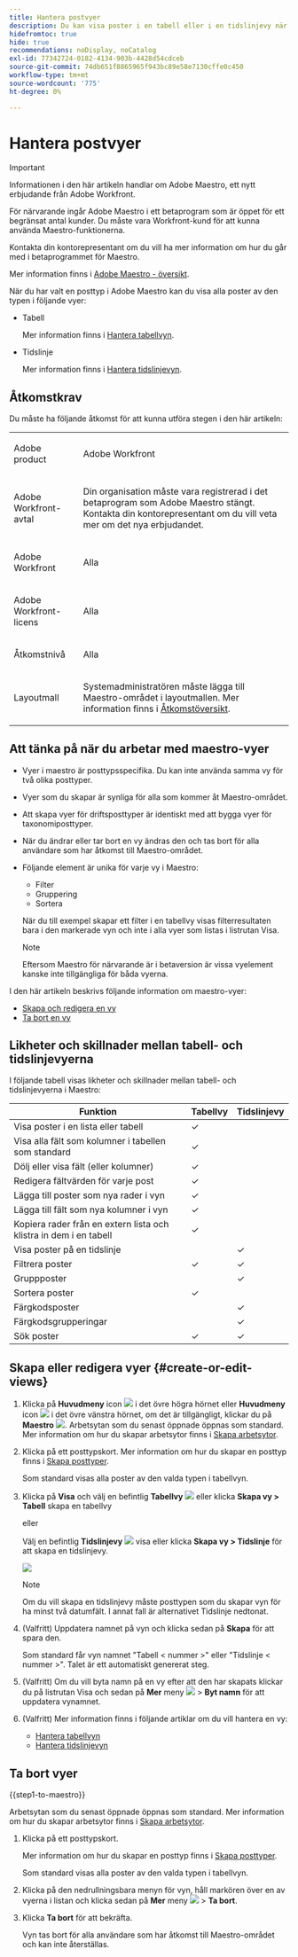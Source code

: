 ```yaml
---
title: Hantera postvyer
description: Du kan visa poster i en tabell eller i en tidslinjevy när du använder Adobe Maestro.
hidefromtoc: true
hide: true
recommendations: noDisplay, noCatalog
exl-id: 77342724-0182-4134-903b-4428d54cdceb
source-git-commit: 74db651f8865965f943bc89e58e7130cffe0c450
workflow-type: tm+mt
source-wordcount: '775'
ht-degree: 0%

---
```


# Hantera postvyer

<!--update the metadata with real information when making this available in TOC and in the left nav-->

>[!IMPORTANT]
>
>Informationen i den här artikeln handlar om Adobe Maestro, ett nytt erbjudande från Adobe Workfront.
>
>För närvarande ingår Adobe Maestro i ett betaprogram som är öppet för ett begränsat antal kunder. Du måste vara Workfront-kund för att kunna använda Maestro-funktionerna.
>
>Kontakta din kontorepresentant om du vill ha mer information om hur du går med i betaprogrammet för Maestro.
>
>Mer information finns i [Adobe Maestro - översikt](../maestro-overview.md).

När du har valt en posttyp i Adobe Maestro kan du visa alla poster av den typen i följande vyer:

* Tabell

  Mer information finns i [Hantera tabellvyn](../views/manage-the-table-view.md).
* Tidslinje

  Mer information finns i [Hantera tidslinjevyn](../views/manage-the-timeline-view.md).

## Åtkomstkrav

Du måste ha följande åtkomst för att kunna utföra stegen i den här artikeln:

<table style="table-layout:auto">
 <col>
 </col>
 <col>
 </col>
 <tbody>
    <tr>
<tr>
<td>
   <p> Adobe product</p> </td>
   <td>
   <p> Adobe Workfront</p> </td>
  </tr>  
 <td role="rowheader"><p>Adobe Workfront-avtal</p></td>
   <td>
<p>Din organisation måste vara registrerad i det betaprogram som Adobe Maestro stängt. Kontakta din kontorepresentant om du vill veta mer om det nya erbjudandet. </p>
   </td>
  </tr>
  <tr>
   <td role="rowheader"><p>Adobe Workfront</p></td>
   <td>
<p>Alla</p>
   </td>
  </tr>
  <tr>
   <td role="rowheader"><p>Adobe Workfront-licens</p></td>
   <td>
   <p>Alla</p> 
  </td>
  </tr>

<tr>
   <td role="rowheader">Åtkomstnivå</td>
   <td> <p>Alla</p>  
</td>
  </tr>

<tr>
   <td role="rowheader">Layoutmall</td>
   <td> <p>Systemadministratören måste lägga till Maestro-området i layoutmallen. Mer information finns i <a href="../access/access-overview.md">Åtkomstöversikt</a>. </p>  
</td>
  </tr>
 </tbody>
</table>


<!--
When we release permissions to views:

<table style="table-layout:auto">
 <col>
 </col>
 <col>
 </col>
 <tbody>
    <tr>
<tr>
<td>
   <p> Product</p> </td>
   <td>
   <p> Adobe Workfront</p> </td>
  </tr>  
 <td role="rowheader"><p>Adobe Workfront agreement</p></td>
   <td>
<p>Your organization must be enrolled in the Adobe Maestro closed beta program. Contact your account representative to inquire about this new offering. </p>
   </td>
  </tr>
  <tr>
   <td role="rowheader"><p>Adobe Workfront plan</p></td>
   <td>
<p>Any</p>
   </td>
  </tr>
  <tr>
   <td role="rowheader"><p>Adobe Workfront license</p></td>
   <td>
   <p>Any</p> 
  </td>
  </tr>
  
  <tr>
   <td role="rowheader">Access level configurations</td>
   <td> <p>There are no access controls for Maestro objects</p>  
</td>
  </tr>

  <tr>
   <td role="rowheader"><p>Object permissions</p></td>
   <td> <p>Manage permissions to the view</p>  
</td>
  </tr>

<tr>
   <td role="rowheader">Layout template</td>
   <td> <p>Your system administrator must add the Maestro area in your layout template. For information, see <a href="../access/access-overview.md">Access overview</a>. </p>  
</td>
  </tr>
 </tbody>
</table>

-->


## Att tänka på när du arbetar med maestro-vyer

* Vyer i maestro är posttypsspecifika. Du kan inte använda samma vy för två olika posttyper.
* Vyer som du skapar är synliga för alla som kommer åt Maestro-området. <!-- edit this when we have permissions and the views will be shared only to be visible by others-->
  <!-- this is not yet possible: * You can share views with others if you want them to also apply them to the same record types.-->
* Att skapa vyer för driftsposttyper är identiskt med att bygga vyer för taxonomiposttyper.
* När du ändrar eller tar bort en vy ändras den och tas bort för alla användare som har åtkomst till Maestro-området.
* Följande element är unika för varje vy i Maestro:

   * Filter
   * Gruppering
   * Sortera

  <!-- some of these are not available in all of the views - edit above-->

  När du till exempel skapar ett filter i en tabellvy visas filterresultaten bara i den markerade vyn och inte i alla vyer som listas i listrutan Visa.

  >[!NOTE]
  >
  > Eftersom Maestro för närvarande är i betaversion är vissa vyelement kanske inte tillgängliga för båda vyerna.


I den här artikeln beskrivs följande information om maestro-vyer:

* [Skapa och redigera en vy](#create-or-edit-record-views)
* [Ta bort en vy](#delete-views)
  <!--* [Duplicate a view](#duplicate-views)-->
  <!--* [Add a view as a favorite](#add-a-view-as-a-favorite) - not possible yet-->
  <!--* [Share a view](#share-views) - not possible yet-->

## Likheter och skillnader mellan tabell- och tidslinjevyerna

I följande tabell visas likheter och skillnader mellan tabell- och tidslinjevyerna i Maestro:

<!--some of these are NOT available right now; if you make this public, comment out the ones not there-->

| Funktion | Tabellvy | Tidslinjevy |
|-----------------------------------------------------------------------|------------|---------------|
| Visa poster i en lista eller tabell | ✓ |              |
| Visa alla fält som kolumner i tabellen som standard | ✓ |              |
| Dölj eller visa fält (eller kolumner) | ✓ |               |
| Redigera fältvärden för varje post | ✓ |               |
| Lägga till poster som nya rader i vyn | ✓ |               |
| Lägga till fält som nya kolumner i vyn | ✓ |               |
| Kopiera rader från en extern lista och klistra in dem i en tabell | ✓ |               |
| Visa poster på en tidslinje |            | ✓ |
| Filtrera poster | ✓ | ✓ |
| Gruppposter |           | ✓ |
| Sortera poster | ✓ |              |
| Färgkodsposter |           | ✓ |
| Färgkodsgrupperingar |           | ✓ |
| Sök poster | ✓ | ✓ |

<!--| Sort groupings                                                        | ✓          | ✓             |-->
<!--| Display a limited number of fields as columns, by default                      | ✓          |               |-->

## Skapa eller redigera vyer {#create-or-edit-views}

1. Klicka på **Huvudmeny** icon ![](assets/main-menu-workfront.png) i det övre högra hörnet eller **Huvudmeny** icon ![](assets/main-menu-shell.png) i det övre vänstra hörnet, om det är tillgängligt, klickar du på **Maestro** ![](assets/maestro-icon.png).
Arbetsytan som du senast öppnade öppnas som standard. Mer information om hur du skapar arbetsytor finns i [Skapa arbetsytor](../architecture/create-workspaces.md).
1. Klicka på ett posttypskort. Mer information om hur du skapar en posttyp finns i [Skapa posttyper](../architecture/create-record-types.md).

   Som standard visas alla poster av den valda typen i tabellvyn.

1. Klicka på **Visa** och välj en befintlig **Tabellvy** ![](assets/table-view-icon.png) eller klicka **Skapa vy > Tabell** skapa en tabellvy

   eller

   Välj en befintlig **Tidslinjevy** ![](assets/timeline-view-icon.png) visa eller klicka **Skapa vy > Tidslinje** för att skapa en tidslinjevy.

   ![](assets/view-types-drop-down-from-record-type-list.png)

   >[!NOTE]
   >
   >    Om du vill skapa en tidslinjevy måste posttypen som du skapar vyn för ha minst två datumfält. I annat fall är alternativet Tidslinje nedtonat.

1. (Valfritt) Uppdatera namnet på vyn och klicka sedan på **Skapa** för att spara den.

   Som standard får vyn namnet &quot;Tabell &lt; nummer >&quot; eller &quot;Tidslinje &lt; nummer >&quot;. Talet är ett automatiskt genererat steg.

1. (Valfritt) Om du vill byta namn på en vy efter att den har skapats klickar du på listrutan Visa och sedan på **Mer** meny ![](assets/more-menu.png) > **Byt namn** för att uppdatera vynamnet. <!--ensure there is not another saving step here?!-->
1. (Valfritt) Mer information finns i följande artiklar om du vill hantera en vy:

   * [Hantera tabellvyn](../views/manage-the-table-view.md)
   * [Hantera tidslinjevyn](../views/manage-the-timeline-view.md)


<!--# Add a view as a favorite - this is not possible yet-->

<!-- ## Share views - not possible yet-->

## Ta bort vyer

{{step1-to-maestro}}

Arbetsytan som du senast öppnade öppnas som standard. Mer information om hur du skapar arbetsytor finns i [Skapa arbetsytor](../architecture/create-workspaces.md).

1. Klicka på ett posttypskort.

   Mer information om hur du skapar en posttyp finns i [Skapa posttyper](../architecture/create-record-types.md).

   Som standard visas alla poster av den valda typen i tabellvyn.

1. Klicka på den nedrullningsbara menyn för vyn, håll markören över en av vyerna i listan och klicka sedan på **Mer** meny ![](assets/more-menu.png) > **Ta bort**.
1. Klicka **Ta bort** för att bekräfta. <!--ensure there is not another saving step here?!-->

   Vyn tas bort för alla användare som har åtkomst till Maestro-området och kan inte återställas.

<!--not possible yet - August 30, 2023: 

## Duplicate views

If you want to keep multiple versions of a view and make slight changes between the version, you can duplicate a view. Duplicating a view creates identical copies of an existing view. 

1. From the **Main Menu**, click **Maestro**. 
    The workspace you last accessed opens by default. For information about creating workspaces, see [Create workspaces](../architecture/create-workspaces.md).
1. Click a record type. For information about creating a record type, see [Create record types](../architecture/create-record-types.md). 

    By default, all the records of the type selected display in the table view. 

1. Click the view drop-down menu, then click the **More** menu ![](assets/more-menu.png) to the right of the view name > **Duplicate**. (**********ensure there is not another saving step here?! also, add how this view is named; the button to duplicate was there but not the functionality yet************)
    
    The view is duplicated and visible to all users who can access the Maestro area. 

-->
